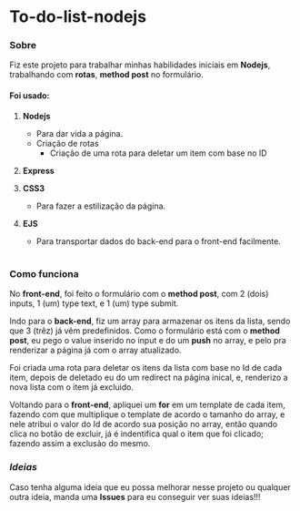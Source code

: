 # To-do-list-nodejs

### Sobre

Fiz este projeto para trabalhar minhas habilidades iniciais em **Nodejs**, trabalhando com **rotas**, **method post** no formulário.

#### Foi usado:


1. **Nodejs**
   - Para dar vida a página.
   - Criação de rotas
     - Criação de uma rota para deletar um item com base no ID
     
2. **Express**
   
2. **CSS3**
   - Para fazer a estilização da página.
   
3. **EJS**
   - Para transportar dados do back-end para o front-end facilmente.

#


### Como funciona

No **front-end**, foi feito o formulário com o **method post**, com 2 (dois) inputs, 1 (um) type text, e 1 (um) type submit.

Indo para o **back-end**, fiz um array para armazenar os itens da lista, sendo que 3 (trêz) já vêm predefinidos. Como o formulário está com o **method post**, eu pego o value inserido no input e do um **push** no array, e pelo pra renderizar a página já com o array atualizado.

Foi criada uma rota para deletar os itens da lista com base no Id de cada item, depois de deletado eu do um redirect na página inical, e, renderizo a nova lista com o item já excluido.

Voltando para o **front-end**, apliquei um **for** em um template de cada item, fazendo com que multiplique o template de acordo o tamanho do array, e nele atribui o valor do Id de acordo sua posição no array, então quando clica no botão de excluir, já é indentifica qual o item que foi clicado; fazendo assim a exclusão do mesmo.

### *Ideias*

Caso tenha alguma ideia que eu possa melhorar nesse projeto ou qualquer outra ideia, manda uma **Issues** para eu conseguir ver suas ideias!!!
